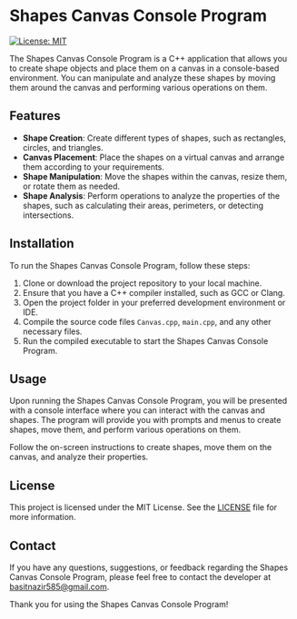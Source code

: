 # Shapes Canvas Console Program

[![License: MIT](https://img.shields.io/badge/License-MIT-blue.svg)](https://opensource.org/licenses/MIT)

The Shapes Canvas Console Program is a C++ application that allows you to create shape objects and place them on a canvas in a console-based environment. You can manipulate and analyze these shapes by moving them around the canvas and performing various operations on them.

## Features

- **Shape Creation**: Create different types of shapes, such as rectangles, circles, and triangles.
- **Canvas Placement**: Place the shapes on a virtual canvas and arrange them according to your requirements.
- **Shape Manipulation**: Move the shapes within the canvas, resize them, or rotate them as needed.
- **Shape Analysis**: Perform operations to analyze the properties of the shapes, such as calculating their areas, perimeters, or detecting intersections.

## Installation

To run the Shapes Canvas Console Program, follow these steps:

1. Clone or download the project repository to your local machine.
2. Ensure that you have a C++ compiler installed, such as GCC or Clang.
3. Open the project folder in your preferred development environment or IDE.
4. Compile the source code files `Canvas.cpp`, `main.cpp`, and any other necessary files.
5. Run the compiled executable to start the Shapes Canvas Console Program.

## Usage

Upon running the Shapes Canvas Console Program, you will be presented with a console interface where you can interact with the canvas and shapes. The program will provide you with prompts and menus to create shapes, move them, and perform various operations on them.

Follow the on-screen instructions to create shapes, move them on the canvas, and analyze their properties.

## License

This project is licensed under the MIT License. See the [LICENSE](LICENSE) file for more information.

## Contact

If you have any questions, suggestions, or feedback regarding the Shapes Canvas Console Program, please feel free to contact the developer at [basitnazir585@gmail.com](mailto:basitnazir585@gmail.com).

Thank you for using the Shapes Canvas Console Program!

